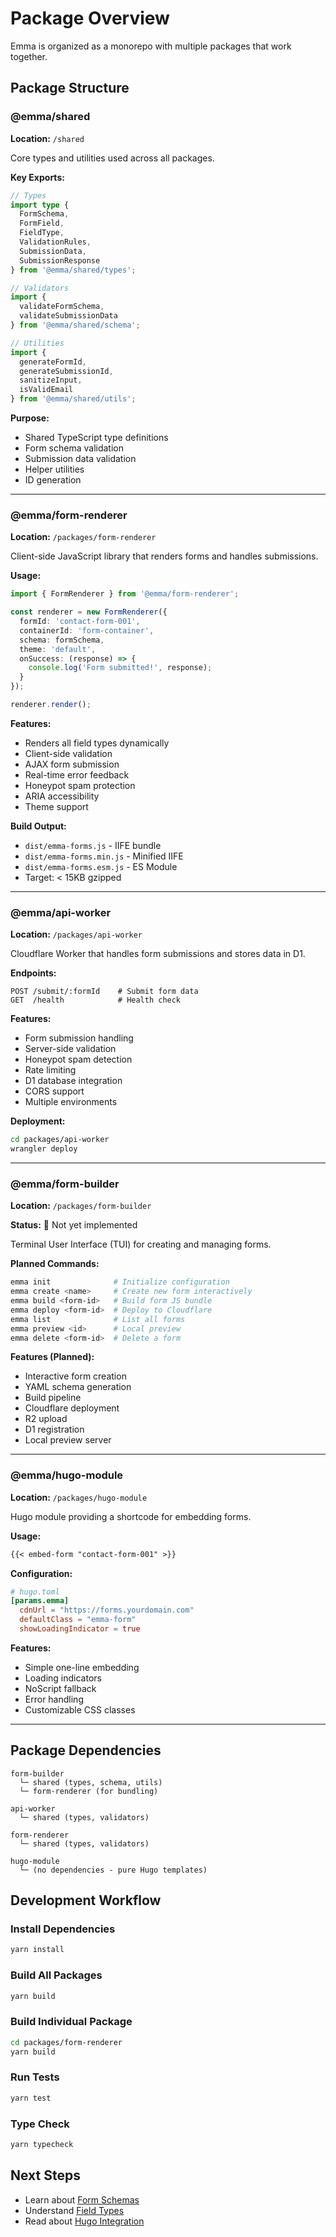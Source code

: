 # Package Overview

Emma is organized as a monorepo with multiple packages that work together.

## Package Structure

### @emma/shared

**Location:** `/shared`

Core types and utilities used across all packages.

**Key Exports:**
```typescript
// Types
import type { 
  FormSchema, 
  FormField, 
  FieldType,
  ValidationRules,
  SubmissionData,
  SubmissionResponse 
} from '@emma/shared/types';

// Validators
import { 
  validateFormSchema,
  validateSubmissionData 
} from '@emma/shared/schema';

// Utilities
import { 
  generateFormId,
  generateSubmissionId,
  sanitizeInput,
  isValidEmail 
} from '@emma/shared/utils';
```

**Purpose:**
- Shared TypeScript type definitions
- Form schema validation
- Submission data validation
- Helper utilities
- ID generation

---

### @emma/form-renderer

**Location:** `/packages/form-renderer`

Client-side JavaScript library that renders forms and handles submissions.

**Usage:**
```typescript
import { FormRenderer } from '@emma/form-renderer';

const renderer = new FormRenderer({
  formId: 'contact-form-001',
  containerId: 'form-container',
  schema: formSchema,
  theme: 'default',
  onSuccess: (response) => {
    console.log('Form submitted!', response);
  }
});

renderer.render();
```

**Features:**
- Renders all field types dynamically
- Client-side validation
- AJAX form submission
- Real-time error feedback
- Honeypot spam protection
- ARIA accessibility
- Theme support

**Build Output:**
- `dist/emma-forms.js` - IIFE bundle
- `dist/emma-forms.min.js` - Minified IIFE
- `dist/emma-forms.esm.js` - ES Module
- Target: < 15KB gzipped

---

### @emma/api-worker

**Location:** `/packages/api-worker`

Cloudflare Worker that handles form submissions and stores data in D1.

**Endpoints:**
```
POST /submit/:formId    # Submit form data
GET  /health            # Health check
```

**Features:**
- Form submission handling
- Server-side validation
- Honeypot spam detection
- Rate limiting
- D1 database integration
- CORS support
- Multiple environments

**Deployment:**
```bash
cd packages/api-worker
wrangler deploy
```

---

### @emma/form-builder

**Location:** `/packages/form-builder`

**Status:** 🚧 Not yet implemented

Terminal User Interface (TUI) for creating and managing forms.

**Planned Commands:**
```bash
emma init              # Initialize configuration
emma create <name>     # Create new form interactively
emma build <form-id>   # Build form JS bundle
emma deploy <form-id>  # Deploy to Cloudflare
emma list              # List all forms
emma preview <id>      # Local preview
emma delete <form-id>  # Delete a form
```

**Features (Planned):**
- Interactive form creation
- YAML schema generation
- Build pipeline
- Cloudflare deployment
- R2 upload
- D1 registration
- Local preview server

---

### @emma/hugo-module

**Location:** `/packages/hugo-module`

Hugo module providing a shortcode for embedding forms.

**Usage:**
```markdown
{{< embed-form "contact-form-001" >}}
```

**Configuration:**
```toml
# hugo.toml
[params.emma]
  cdnUrl = "https://forms.yourdomain.com"
  defaultClass = "emma-form"
  showLoadingIndicator = true
```

**Features:**
- Simple one-line embedding
- Loading indicators
- NoScript fallback
- Error handling
- Customizable CSS classes

---

## Package Dependencies

```
form-builder
  └─ shared (types, schema, utils)
  └─ form-renderer (for bundling)

api-worker
  └─ shared (types, validators)

form-renderer
  └─ shared (types, validators)

hugo-module
  └─ (no dependencies - pure Hugo templates)
```

## Development Workflow

### Install Dependencies
```bash
yarn install
```

### Build All Packages
```bash
yarn build
```

### Build Individual Package
```bash
cd packages/form-renderer
yarn build
```

### Run Tests
```bash
yarn test
```

### Type Check
```bash
yarn typecheck
```

## Next Steps

- Learn about [Form Schemas](./form-schemas.md)
- Understand [Field Types](./field-types.md)
- Read about [Hugo Integration](./hugo-integration.md)
